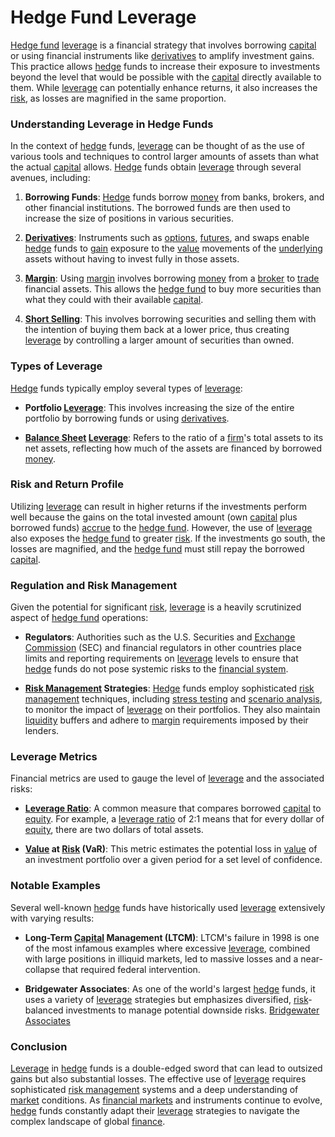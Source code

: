 # Hedge Fund Leverage

[Hedge fund](../h/hedge_fund.md) [leverage](../l/leverage.md) is a financial strategy that involves borrowing [capital](../c/capital.md) or using financial instruments like [derivatives](../d/derivatives.md) to amplify investment gains. This practice allows [hedge](../h/hedge.md) funds to increase their exposure to investments beyond the level that would be possible with the [capital](../c/capital.md) directly available to them. While [leverage](../l/leverage.md) can potentially enhance returns, it also increases the [risk](../r/risk.md), as losses are magnified in the same proportion.

### Understanding Leverage in Hedge Funds

In the context of [hedge](../h/hedge.md) funds, [leverage](../l/leverage.md) can be thought of as the use of various tools and techniques to control larger amounts of assets than what the actual [capital](../c/capital.md) allows. [Hedge](../h/hedge.md) funds obtain [leverage](../l/leverage.md) through several avenues, including:

1. **Borrowing Funds**: [Hedge](../h/hedge.md) funds borrow [money](../m/money.md) from banks, brokers, and other financial institutions. The borrowed funds are then used to increase the size of positions in various securities.
  
2. **[Derivatives](../d/derivatives.md)**: Instruments such as [options](../o/options.md), [futures](../f/futures.md), and swaps enable [hedge](../h/hedge.md) funds to [gain](../g/gain.md) exposure to the [value](../v/value.md) movements of the [underlying](../u/underlying.md) assets without having to invest fully in those assets.

3. **[Margin](../m/margin.md)**: Using [margin](../m/margin.md) involves borrowing [money](../m/money.md) from a [broker](../b/broker.md) to [trade](../t/trade.md) financial assets. This allows the [hedge fund](../h/hedge_fund.md) to buy more securities than what they could with their available [capital](../c/capital.md).

4. **[Short Selling](../s/short_selling.md)**: This involves borrowing securities and selling them with the intention of buying them back at a lower price, thus creating [leverage](../l/leverage.md) by controlling a larger amount of securities than owned.

### Types of Leverage

[Hedge](../h/hedge.md) funds typically employ several types of [leverage](../l/leverage.md):

- **Portfolio [Leverage](../l/leverage.md)**: This involves increasing the size of the entire portfolio by borrowing funds or using [derivatives](../d/derivatives.md).
  
- **[Balance Sheet](../b/balance_sheet.md) [Leverage](../l/leverage.md)**: Refers to the ratio of a [firm](../f/firm.md)'s total assets to its net assets, reflecting how much of the assets are financed by borrowed [money](../m/money.md).

### Risk and Return Profile

Utilizing [leverage](../l/leverage.md) can result in higher returns if the investments perform well because the gains on the total invested amount (own [capital](../c/capital.md) plus borrowed funds) [accrue](../a/accrue.md) to the [hedge fund](../h/hedge_fund.md). However, the use of [leverage](../l/leverage.md) also exposes the [hedge fund](../h/hedge_fund.md) to greater [risk](../r/risk.md). If the investments go south, the losses are magnified, and the [hedge fund](../h/hedge_fund.md) must still repay the borrowed [capital](../c/capital.md).

### Regulation and Risk Management

Given the potential for significant [risk](../r/risk.md), [leverage](../l/leverage.md) is a heavily scrutinized aspect of [hedge fund](../h/hedge_fund.md) operations:

- **Regulators**: Authorities such as the U.S. Securities and [Exchange](../e/exchange.md) [Commission](../c/commission.md) (SEC) and financial regulators in other countries place limits and reporting requirements on [leverage](../l/leverage.md) levels to ensure that [hedge](../h/hedge.md) funds do not pose systemic risks to the [financial system](../f/financial_system.md).

- **[Risk Management](../r/risk_management.md) Strategies**: [Hedge](../h/hedge.md) funds employ sophisticated [risk management](../r/risk_management.md) techniques, including [stress testing](../s/stress_testing_in_trading.md) and [scenario analysis](../s/scenario_analysis.md), to monitor the impact of [leverage](../l/leverage.md) on their portfolios. They also maintain [liquidity](../l/liquidity.md) buffers and adhere to [margin](../m/margin.md) requirements imposed by their lenders.

### Leverage Metrics

Financial metrics are used to gauge the level of [leverage](../l/leverage.md) and the associated risks:

- **[Leverage Ratio](../l/leverage_ratio.md)**: A common measure that compares borrowed [capital](../c/capital.md) to [equity](../e/equity.md). For example, a [leverage ratio](../l/leverage_ratio.md) of 2:1 means that for every dollar of [equity](../e/equity.md), there are two dollars of total assets.

- **[Value](../v/value.md) at [Risk](../r/risk.md) (VaR)**: This metric estimates the potential loss in [value](../v/value.md) of an investment portfolio over a given period for a set level of confidence.

### Notable Examples

Several well-known [hedge](../h/hedge.md) funds have historically used [leverage](../l/leverage.md) extensively with varying results:

- **Long-Term [Capital](../c/capital.md) Management (LTCM)**: LTCM's failure in 1998 is one of the most infamous examples where excessive [leverage](../l/leverage.md), combined with large positions in illiquid markets, led to massive losses and a near-collapse that required federal intervention.

- **Bridgewater Associates**: As one of the world's largest [hedge](../h/hedge.md) funds, it uses a variety of [leverage](../l/leverage.md) strategies but emphasizes diversified, [risk](../r/risk.md)-balanced investments to manage potential downside risks. [Bridgewater Associates](https://www.bridgewater.com/)

### Conclusion

[Leverage](../l/leverage.md) in [hedge](../h/hedge.md) funds is a double-edged sword that can lead to outsized gains but also substantial losses. The effective use of [leverage](../l/leverage.md) requires sophisticated [risk management](../r/risk_management.md) systems and a deep understanding of [market](../m/market.md) conditions. As [financial markets](../f/financial_market.md) and instruments continue to evolve, [hedge](../h/hedge.md) funds constantly adapt their [leverage](../l/leverage.md) strategies to navigate the complex landscape of global [finance](../f/finance.md).